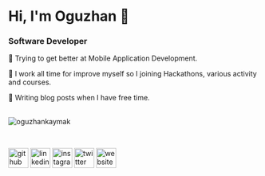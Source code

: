 # Hi, I'm Oguzhan 👋

### Software Developer

:iphone: Trying to get better at Mobile Application Development.

:call_me_hand: I work all time for improve myself so I joining Hackathons, various activity and courses.

:memo: Writing blog posts when I have free time.<br/> <br/>

<p><img src="https://github-readme-stats.vercel.app/api/top-langs/?username=oguzhankaymak&layout=compact" alt="oguzhankaymak" /></p>
<br/>

[<img src='https://cdn.jsdelivr.net/npm/simple-icons@3.0.1/icons/github.svg' alt='github' height='40'>](https://github.com/oguzhankaymak) [<img src='https://cdn.jsdelivr.net/npm/simple-icons@3.0.1/icons/linkedin.svg' alt='linkedin' height='40'>](https://www.linkedin.com/in/oguzhankaymak/) [<img src='https://cdn.jsdelivr.net/npm/simple-icons@3.0.1/icons/instagram.svg' alt='instagram' height='40'>](https://www.instagram.com/oguzhankaymakk/) [<img src='https://cdn.jsdelivr.net/npm/simple-icons@3.0.1/icons/twitter.svg' alt='twitter' height='40'>](https://twitter.com/oguzhankaymak) [<img src='https://cdn.jsdelivr.net/npm/simple-icons@3.0.1/icons/icloud.svg' alt='website' height='40'>](http://oguzhankaymak.net)
